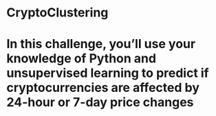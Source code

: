 # CryptoClustering

# In this challenge, you’ll use your knowledge of Python and unsupervised learning to predict if cryptocurrencies are affected by 24-hour or 7-day price changes
